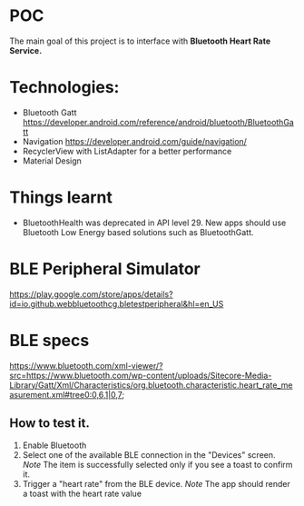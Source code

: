 # POC 
The main goal of this project is to interface with **Bluetooth Heart Rate Service.** 


# Technologies:
- Bluetooth Gatt https://developer.android.com/reference/android/bluetooth/BluetoothGatt 
- Navigation https://developer.android.com/guide/navigation/
- RecyclerView with ListAdapter for a better performance
- Material Design

# Things learnt
- BluetoothHealth was deprecated in API level 29. 
New apps should use Bluetooth Low Energy based solutions such as BluetoothGatt.

# BLE Peripheral Simulator
https://play.google.com/store/apps/details?id=io.github.webbluetoothcg.bletestperipheral&hl=en_US

# BLE specs
https://www.bluetooth.com/xml-viewer/?src=https://www.bluetooth.com/wp-content/uploads/Sitecore-Media-Library/Gatt/Xml/Characteristics/org.bluetooth.characteristic.heart_rate_measurement.xml#tree0:0,6,1|0,7;

## How to test it.
1. Enable Bluetooth
2. Select one of the available BLE connection in the "Devices" screen.
*Note* The item is successfully selected only if you see a toast to confirm it.
3. Trigger a "heart rate" from the BLE device. 
*Note* The app should render a toast with the heart rate value

